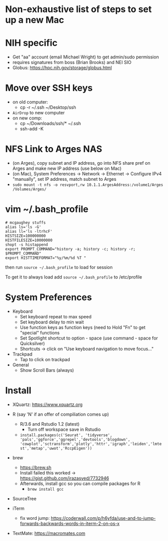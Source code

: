 # Non-exhaustive list of steps to set up a new Mac

# NIH specific
  - Get "aa" account (email Michael Wright) to get admin/sudo permission
  - requires signatures from boss (Brian Brooks) and NEI SIO
  - Globus: https://hpc.nih.gov/storage/globus.html
  
# Move over SSH keys
  - on old computer:
    - cp -r ~/.ssh ~/Desktop/ssh
  - `AirDrop` to new computer
  - on new comp:
    - cp ~/Downloads/ssh/* ~/.ssh
    - ssh-add -K

# NFS Link to Arges NAS
  - (on Arges), copy subnet and IP address, go into NFS share pref on Arges and make new IP address (use below on Mac)
  - (on Mac), System Preferences -> Network -> Ethernet -> Configure IPv4 "manually", set IP address, match subnet to Arges
  - `sudo mount -t nfs -o resvport,rw 10.1.1.ArgesAddress:/volume1/Arges /Volumes/Arges/`
  
# vim ~/.bash_profile
```
# mcgaughey stuffs
alias ls='ls -G'
alias ll='ls -ltrhcF'
HISTSIZE=100000000
HISTFILESIZE=10000000
shopt -s histappend
export PROMPT_COMMAND="history -a; history -c; history -r; $PROMPT_COMMAND"
export HISTTIMEFORMAT="%y/%m/%d %T "
```
then run `source ~/.bash_profile` to load for session

To get it to always load add `source ~/.bash_profile` to /etc/profile


# System Preferences
  - Keyboard
    - Set keyboard repeat to max speed
    - Set keyboard delay to min wait
    - Use function keys as function keys (need to Hold "Fn" to get "special" functions
    - Set Spotlight shortcut to option - space (use command - space for Quicksilver)
    - Shortcuts -> click on "Use keyboard navigation to move focus..."
  - Trackpad
    - Tap to click on trackpad
  - General
    - Show Scroll Bars (always)
 
# Install

  - XQuartz: https://www.xquartz.org
  - R (say 'N' if an offer of compiliation comes up)
    - R/3.6 and Rstudio 1.2 (latest)
      - Turn off workspace save in Rstudio
    - `install.packages(c('Seurat', 'tidyverse', 'pals','ggforce','ggrepel','devtools','blogdown',  'cowplot','sctransform','plotly','httr','igraph','leiden','lmtest','metap','uwot','RccpEigen'))`

  - brew
    - https://brew.sh
    - Install failed this worked -> https://gist.github.com/irazasyed/7732946
    - Afterwards, install gcc so you can compile packages for R
      - `brew install gcc`

  - SourceTree

  - iTerm
    - fix word jump: https://coderwall.com/p/h6yfda/use-and-to-jump-forwards-backwards-words-in-iterm-2-on-os-x
    
  - TextMate: https://macromates.com

